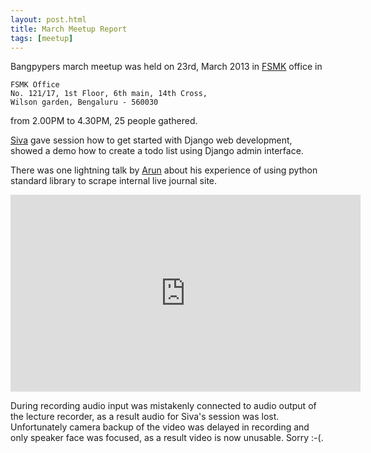 ```yaml
---
layout: post.html
title: March Meetup Report
tags: [meetup]
---
```



Bangpypers march meetup was held on 23rd, March 2013 in [FSMK][] office in 

    FSMK Office
    No. 121/17, 1st Floor, 6th main, 14th Cross, 
    Wilson garden, Bengaluru - 560030

 from 2.00PM to 4.30PM, 25 people gathered.

[Siva][] gave session how to get started with Django web development, showed a 
demo how to create a todo list using Django admin interface.

There was one lightning talk by [Arun][] about his
experience of using python standard library to scrape internal live journal
site.
<iframe frameborder="0" allowfullscreen="" width="560" height="315" 
   src="http://www.youtube.com/embed/EMrLKlmm4LY?wmode=transparent&showinfo=0&rel=0&autohide=1&autoplay=0"
   frameborder="0" allowfullscreen>
</iframe>

During recording  audio input was mistakenly connected to audio output of
the lecture recorder, as a result audio for Siva's session was lost.
Unfortunately camera backup of the video was delayed in recording and only
speaker face was focused, as a result video is now unusable. Sorry :-(.

[FSMK]: http://www.fsmk.org/
[Arun]: http://arunrocks.com/
[Siva]: https://www.facebook.com/sivasubramaniam?fref=ts
